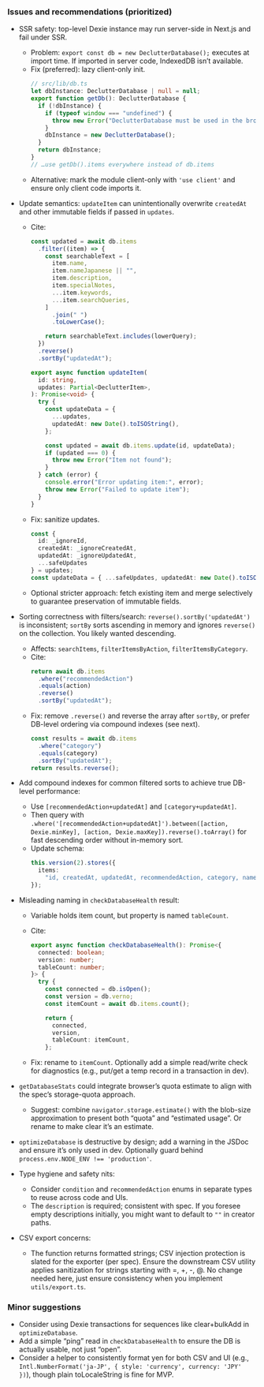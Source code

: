 ### Issues and recommendations (prioritized)

- SSR safety: top-level Dexie instance may run server-side in Next.js and fail under SSR.
  - Problem: `export const db = new DeclutterDatabase();` executes at import time. If imported in server code, IndexedDB isn’t available.
  - Fix (preferred): lazy client-only init.
    ```ts
    // src/lib/db.ts
    let dbInstance: DeclutterDatabase | null = null;
    export function getDb(): DeclutterDatabase {
      if (!dbInstance) {
        if (typeof window === "undefined") {
          throw new Error("DeclutterDatabase must be used in the browser");
        }
        dbInstance = new DeclutterDatabase();
      }
      return dbInstance;
    }
    // …use getDb().items everywhere instead of db.items
    ```
  - Alternative: mark the module client-only with `'use client'` and ensure only client code imports it.
- Update semantics: `updateItem` can unintentionally overwrite `createdAt` and other immutable fields if passed in `updates`.
  - Cite:

    ```119:136:src/lib/db.ts
    const updated = await db.items
      .filter((item) => {
        const searchableText = [
          item.name,
          item.nameJapanese || "",
          item.description,
          item.specialNotes,
          ...item.keywords,
          ...item.searchQueries,
        ]
          .join(" ")
          .toLowerCase();

        return searchableText.includes(lowerQuery);
      })
      .reverse()
      .sortBy("updatedAt");
    ```

    ```52:69:src/lib/db.ts
    export async function updateItem(
      id: string,
      updates: Partial<DeclutterItem>,
    ): Promise<void> {
      try {
        const updateData = {
          ...updates,
          updatedAt: new Date().toISOString(),
        };

        const updated = await db.items.update(id, updateData);
        if (updated === 0) {
          throw new Error("Item not found");
        }
      } catch (error) {
        console.error("Error updating item:", error);
        throw new Error("Failed to update item");
      }
    }
    ```

  - Fix: sanitize updates.
    ```ts
    const {
      id: _ignoreId,
      createdAt: _ignoreCreatedAt,
      updatedAt: _ignoreUpdatedAt,
      ...safeUpdates
    } = updates;
    const updateData = { ...safeUpdates, updatedAt: new Date().toISOString() };
    ```
  - Optional stricter approach: fetch existing item and merge selectively to guarantee preservation of immutable fields.

- Sorting correctness with filters/search: `reverse().sortBy('updatedAt')` is inconsistent; `sortBy` sorts ascending in memory and ignores `reverse()` on the collection. You likely wanted descending.
  - Affects: `searchItems`, `filterItemsByAction`, `filterItemsByCategory`.
  - Cite:
    ```149:154:src/lib/db.ts
    return await db.items
      .where("recommendedAction")
      .equals(action)
      .reverse()
      .sortBy("updatedAt");
    ```
  - Fix: remove `.reverse()` and reverse the array after `sortBy`, or prefer DB-level ordering via compound indexes (see next).
    ```ts
    const results = await db.items
      .where("category")
      .equals(category)
      .sortBy("updatedAt");
    return results.reverse();
    ```
- Add compound indexes for common filtered sorts to achieve true DB-level performance:
  - Use `[recommendedAction+updatedAt]` and `[category+updatedAt]`.
  - Then query with `.where('[recommendedAction+updatedAt]').between([action, Dexie.minKey], [action, Dexie.maxKey]).reverse().toArray()` for fast descending order without in-memory sort.
  - Update schema:
    ```ts
    this.version(2).stores({
      items:
        "id, createdAt, updatedAt, recommendedAction, category, name, [recommendedAction+updatedAt], [category+updatedAt]",
    });
    ```
- Misleading naming in `checkDatabaseHealth` result:
  - Variable holds item count, but property is named `tableCount`.
  - Cite:

    ```368:383:src/lib/db.ts
    export async function checkDatabaseHealth(): Promise<{
      connected: boolean;
      version: number;
      tableCount: number;
    }> {
      try {
        const connected = db.isOpen();
        const version = db.verno;
        const itemCount = await db.items.count();

        return {
          connected,
          version,
          tableCount: itemCount,
        };
    ```

  - Fix: rename to `itemCount`. Optionally add a simple read/write check for diagnostics (e.g., put/get a temp record in a transaction in dev).

- `getDatabaseStats` could integrate browser’s quota estimate to align with the spec’s storage-quota approach.
  - Suggest: combine `navigator.storage.estimate()` with the blob-size approximation to present both “quota” and “estimated usage”. Or rename to make clear it’s an estimate.
- `optimizeDatabase` is destructive by design; add a warning in the JSDoc and ensure it’s only used in dev. Optionally guard behind `process.env.NODE_ENV !== 'production'`.
- Type hygiene and safety nits:
  - Consider `condition` and `recommendedAction` enums in separate types to reuse across code and UIs.
  - The `description` is required; consistent with spec. If you foresee empty descriptions initially, you might want to default to `""` in creator paths.
- CSV export concerns:
  - The function returns formatted strings; CSV injection protection is slated for the exporter (per spec). Ensure the downstream CSV utility applies sanitization for strings starting with =, +, -, @. No change needed here, just ensure consistency when you implement `utils/export.ts`.

### Minor suggestions

- Consider using Dexie transactions for sequences like clear+bulkAdd in `optimizeDatabase`.
- Add a simple “ping” read in `checkDatabaseHealth` to ensure the DB is actually usable, not just “open”.
- Consider a helper to consistently format yen for both CSV and UI (e.g., `Intl.NumberFormat('ja-JP', { style: 'currency', currency: 'JPY' })`), though plain toLocaleString is fine for MVP.
